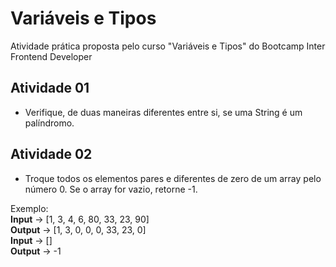 # Variáveis e Tipos
   Atividade prática proposta pelo curso "Variáveis e Tipos" do Bootcamp Inter Frontend Developer


## Atividade 01
   - Verifique, de duas maneiras diferentes entre si, se uma String é um palíndromo.

## Atividade 02
   - Troque todos os elementos pares e diferentes de zero de um array pelo número 0. Se o array for vazio, retorne -1.

   Exemplo:<br>
   <b>Input</b> -> [1, 3, 4, 6, 80, 33, 23, 90]<br>
   <b>Output</b> -> [1, 3, 0, 0, 0, 33, 23, 0]<br>
   <b>Input</b> -> []<br>
   <b>Output</b> -> -1<br>
   